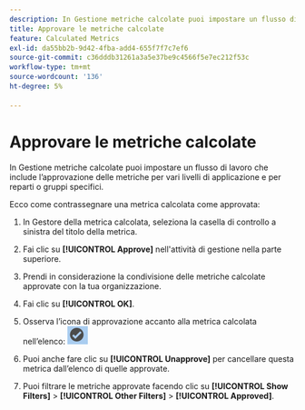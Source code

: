 ```yaml
---
description: In Gestione metriche calcolate puoi impostare un flusso di lavoro che include l’approvazione delle metriche per vari livelli di applicazione e per reparti o gruppi specifici.
title: Approvare le metriche calcolate
feature: Calculated Metrics
exl-id: da55bb2b-9d42-4fba-add4-655f7f7c7ef6
source-git-commit: c36dddb31261a3a5e37be9c4566f5e7ec212f53c
workflow-type: tm+mt
source-wordcount: '136'
ht-degree: 5%

---
```


# Approvare le metriche calcolate

In Gestione metriche calcolate puoi impostare un flusso di lavoro che include l’approvazione delle metriche per vari livelli di applicazione e per reparti o gruppi specifici.

Ecco come contrassegnare una metrica calcolata come approvata:

1. In Gestore della metrica calcolata, seleziona la casella di controllo a sinistra del titolo della metrica.
1. Fai clic su **[!UICONTROL Approve]** nell&#39;attività di gestione nella parte superiore.
1. Prendi in considerazione la condivisione delle metriche calcolate approvate con la tua organizzazione.
1. Fai clic su **[!UICONTROL OK]**.
1. Osserva l’icona di approvazione accanto alla metrica calcolata nell’elenco:  ![](assets/cm_approve_icon.png)

1. Puoi anche fare clic su **[!UICONTROL Unapprove]** per cancellare questa metrica dall’elenco di quelle approvate.
1. Puoi filtrare le metriche approvate facendo clic su **[!UICONTROL Show Filters]** > **[!UICONTROL Other Filters]** > **[!UICONTROL Approved]**.
